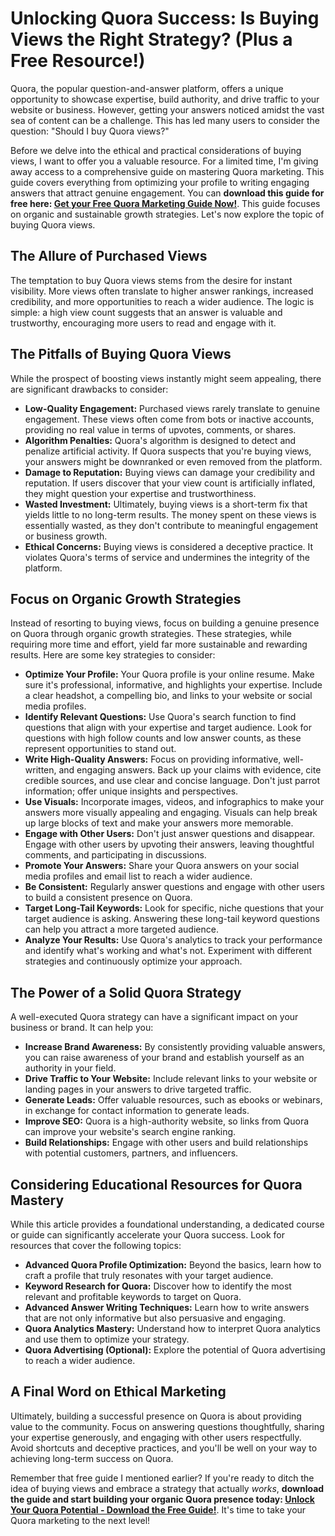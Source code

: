 # Unlocking Quora Success: Is Buying Views the Right Strategy? (Plus a Free Resource!)

Quora, the popular question-and-answer platform, offers a unique opportunity to showcase expertise, build authority, and drive traffic to your website or business. However, getting your answers noticed amidst the vast sea of content can be a challenge. This has led many users to consider the question: "Should I buy Quora views?"

Before we delve into the ethical and practical considerations of buying views, I want to offer you a valuable resource. For a limited time, I'm giving away access to a comprehensive guide on mastering Quora marketing. This guide covers everything from optimizing your profile to writing engaging answers that attract genuine engagement. You can **download this guide for free here: [Get your Free Quora Marketing Guide Now!](https://udemywork.com/buy-quora-views)**. This guide focuses on organic and sustainable growth strategies. Let's now explore the topic of buying Quora views.

## The Allure of Purchased Views

The temptation to buy Quora views stems from the desire for instant visibility. More views often translate to higher answer rankings, increased credibility, and more opportunities to reach a wider audience.  The logic is simple: a high view count suggests that an answer is valuable and trustworthy, encouraging more users to read and engage with it.

## The Pitfalls of Buying Quora Views

While the prospect of boosting views instantly might seem appealing, there are significant drawbacks to consider:

*   **Low-Quality Engagement:** Purchased views rarely translate to genuine engagement. These views often come from bots or inactive accounts, providing no real value in terms of upvotes, comments, or shares.
*   **Algorithm Penalties:** Quora's algorithm is designed to detect and penalize artificial activity.  If Quora suspects that you're buying views, your answers might be downranked or even removed from the platform.
*   **Damage to Reputation:**  Buying views can damage your credibility and reputation. If users discover that your view count is artificially inflated, they might question your expertise and trustworthiness.
*   **Wasted Investment:** Ultimately, buying views is a short-term fix that yields little to no long-term results.  The money spent on these views is essentially wasted, as they don't contribute to meaningful engagement or business growth.
*   **Ethical Concerns:** Buying views is considered a deceptive practice. It violates Quora's terms of service and undermines the integrity of the platform.

## Focus on Organic Growth Strategies

Instead of resorting to buying views, focus on building a genuine presence on Quora through organic growth strategies. These strategies, while requiring more time and effort, yield far more sustainable and rewarding results. Here are some key strategies to consider:

*   **Optimize Your Profile:** Your Quora profile is your online resume. Make sure it's professional, informative, and highlights your expertise. Include a clear headshot, a compelling bio, and links to your website or social media profiles.
*   **Identify Relevant Questions:**  Use Quora's search function to find questions that align with your expertise and target audience. Look for questions with high follow counts and low answer counts, as these represent opportunities to stand out.
*   **Write High-Quality Answers:**  Focus on providing informative, well-written, and engaging answers.  Back up your claims with evidence, cite credible sources, and use clear and concise language. Don't just parrot information; offer unique insights and perspectives.
*   **Use Visuals:** Incorporate images, videos, and infographics to make your answers more visually appealing and engaging. Visuals can help break up large blocks of text and make your answers more memorable.
*   **Engage with Other Users:**  Don't just answer questions and disappear.  Engage with other users by upvoting their answers, leaving thoughtful comments, and participating in discussions.
*   **Promote Your Answers:** Share your Quora answers on your social media profiles and email list to reach a wider audience.
*   **Be Consistent:** Regularly answer questions and engage with other users to build a consistent presence on Quora.
*   **Target Long-Tail Keywords:** Look for specific, niche questions that your target audience is asking. Answering these long-tail keyword questions can help you attract a more targeted audience.
*   **Analyze Your Results:** Use Quora's analytics to track your performance and identify what's working and what's not.  Experiment with different strategies and continuously optimize your approach.

## The Power of a Solid Quora Strategy

A well-executed Quora strategy can have a significant impact on your business or brand. It can help you:

*   **Increase Brand Awareness:**  By consistently providing valuable answers, you can raise awareness of your brand and establish yourself as an authority in your field.
*   **Drive Traffic to Your Website:** Include relevant links to your website or landing pages in your answers to drive targeted traffic.
*   **Generate Leads:** Offer valuable resources, such as ebooks or webinars, in exchange for contact information to generate leads.
*   **Improve SEO:** Quora is a high-authority website, so links from Quora can improve your website's search engine ranking.
*   **Build Relationships:** Engage with other users and build relationships with potential customers, partners, and influencers.

## Considering Educational Resources for Quora Mastery

While this article provides a foundational understanding, a dedicated course or guide can significantly accelerate your Quora success. Look for resources that cover the following topics:

*   **Advanced Quora Profile Optimization:**  Beyond the basics, learn how to craft a profile that truly resonates with your target audience.
*   **Keyword Research for Quora:**  Discover how to identify the most relevant and profitable keywords to target on Quora.
*   **Advanced Answer Writing Techniques:** Learn how to write answers that are not only informative but also persuasive and engaging.
*   **Quora Analytics Mastery:**  Understand how to interpret Quora analytics and use them to optimize your strategy.
*   **Quora Advertising (Optional):** Explore the potential of Quora advertising to reach a wider audience.

## A Final Word on Ethical Marketing

Ultimately, building a successful presence on Quora is about providing value to the community. Focus on answering questions thoughtfully, sharing your expertise generously, and engaging with other users respectfully.  Avoid shortcuts and deceptive practices, and you'll be well on your way to achieving long-term success on Quora.

Remember that free guide I mentioned earlier? If you're ready to ditch the idea of buying views and embrace a strategy that actually *works*, **download the guide and start building your organic Quora presence today: [Unlock Your Quora Potential - Download the Free Guide!](https://udemywork.com/buy-quora-views)**. It's time to take your Quora marketing to the next level!
